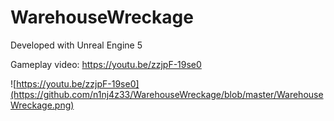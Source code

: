 # WarehouseWreckage

Developed with Unreal Engine 5

Gameplay video: https://youtu.be/zzjpF-19se0

![https://youtu.be/zzjpF-19se0](https://github.com/n1nj4z33/WarehouseWreckage/blob/master/WarehouseWreckage.png)
